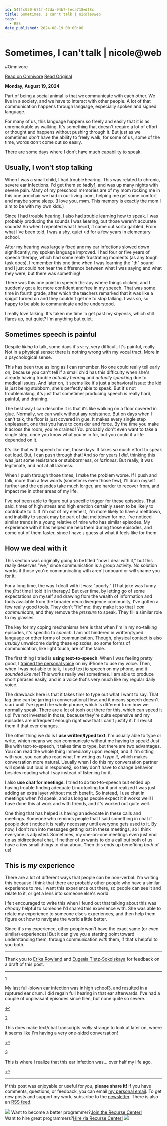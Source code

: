 ```yaml
---
id: 54ffc030-671f-42da-94b7-feca718edf8c
title: Sometimes, I can't talk | nicole@web
tags:
  - RSS
date_published: 2024-08-19 00:00:00
---
```


# Sometimes, I can't talk | nicole@web
#Omnivore

[Read on Omnivore](https://omnivore.app/me/sometimes-i-can-t-talk-nicole-web-1916c6027a5)
[Read Original](https://ntietz.com/blog/sometimes-i-cant-talk/)



**Monday, August 19, 2024**

Part of being a social animal is that we communicate with each other. We live in a society, and we have to interact with other people. A lot of that communication happens through language, especially spoken and signed language.

For many of us, this language happens so freely and easily that it is as unremarkable as walking. It&#39;s something that doesn&#39;t require a lot of effort or thought and happens without pushing through it. But just as we sometimes _don&#39;t_ have the ability to freely walk, for some of us, some of the time, words don&#39;t come out so easily.

There are some days where I don&#39;t have much capability to speak.

## Usually, I won&#39;t stop talking

When I was a small child, I had trouble hearing. This was related to chronic, severe ear infections. I&#39;d get them so badly[1](#my-last-one), and was up many nights with severe pain. Many of my preschool memories are of my mom rocking me in this one armchair we had in our living room, helping me get some comfort and maybe some sleep. (I love you, mom. This memory is exactly the mom I aim to be with my own kids.)

Since I had trouble hearing, I also had trouble learning how to speak. I was probably producing the sounds I was hearing, but those weren&#39;t accurate sounds! So when I repeated what I heard, it came out sorta garbled. From what I&#39;ve been told, I was a shy, quiet kid for a few years in elementary school.

After my hearing was largely fixed and my ear infections slowed down significantly, my spoken language improved. I had four or five years of speech therapy, which had some really frustrating moments (as any tough task does). I remember this one time when I was learning the &quot;th&quot; sound and I just could _not_ hear the difference between what I was saying and what they were, but there was something!

There was this one point in speech therapy where things clicked, and I suddenly got a lot more confident and free in my speech. That was some time in fourth grade, after which the teachers remarked that it was like a spigot turned on and they couldn&#39;t get me to _stop_ talking. I was so, so happy to be able to communicate and be understood.

I really love talking. It&#39;s taken me time to get past my _shyness_, which still flares up, but quiet? I&#39;m anything but quiet.

## Sometimes speech is painful

Despite _liking_ to talk, some days it&#39;s very, very difficult. It&#39;s painful, really. Not in a physical sense: there is nothing wrong with my vocal tract. More in a psychological sense.

This has been true as long as I can remember. No one could really tell early on, because you can&#39;t tell if a small child has this difficulty when she&#39;s already having trouble _actually hearing_ and _actually speaking_ due to medical issues. And later on, it seems like it&#39;s just a behavioral issue: the kid is just being stubborn, she&#39;s perfectly able to speak. But it&#39;s not troublemaking, it&#39;s just that sometimes producing speech is really hard, painful, and draining.

The best way I can describe it is that it&#39;s like walking on a floor covered in glue. Normally, we can walk without any resistance. But on days when I can&#39;t talk, the floor is just covered in glue. It makes every single step unpleasant, one that you have to consider and force. By the time you make it across the room, you&#39;re drained! You probably don&#39;t even want to take a single step, once you know what you&#39;re in for, but you could if a life depended on it.

It&#39;s like that with speech for me, those days. It takes _so_ much effort to speak out loud. But, I can push through that! And so for years I _did_, thinking this was just some resistance or stubbornness, or _laziness_. But really, it was legitimate, and not at all laziness.

When I push through those times, I make the problem worse. If I push and talk, more than a few words (sometimes even those few), I&#39;ll drain myself further and the episodes take much longer, are harder to recover from, and impact me in other areas of my life.

I&#39;ve not been able to figure out a specific trigger for these episodes. That said, times of high stress and high emotion certainly seem to be likely to contribute to it. If I&#39;m out of my element, I&#39;m more likely to have a meltdown, and inability to speak may be part of that meltdown for me. I&#39;ve noticed similar trends in a young relative of mine who has similar episodes. My experience with it has helped me help them during those episodes, and come out of them faster, since I have a guess at what it feels like for them.

## How we deal with it

This section was originally going to be titled &quot;how I deal with it,&quot; but this really deserves &quot;we,&quot; since communication is a group activity. No solution works if those you&#39;re communicating with aren&#39;t onboard or will shame you for it.

For a long time, the way I dealt with it was: &quot;poorly.&quot; (That joke was funny the _first_ time I told it in therapy.) But over time, by letting go of some expectations on myself and drawing from the wealth of information and tools available from the broader neurodivergence community, I&#39;ve gotten a few really good tools. They don&#39;t &quot;fix&quot; me: they make it so that I _can communicate_, and they remove the _pressure_ to speak. They fill a similar role to my glasses.

The key for my coping mechanisms here is that when I&#39;m in my no-talking episodes, it&#39;s specific to _speech_. I am not hindered in written&#x2F;typed language or other forms of communication. Though, physical contact is also _usually_ unwelcome during these episodes, so some forms of communication, like light touch, are off the table.

The first thing I tried is **using text-to-speech**. When I was feeling pretty good, I [trained the personal voice](https:&#x2F;&#x2F;support.apple.com&#x2F;en-us&#x2F;104993) on my iPhone to use my voice. Then, when I was not able to talk, I used text to speech on my phone, and it _sounded like me_! This works really well sometimes. I am able to produce short phrases easily, and in a voice that&#39;s very much like my regular daily voice.

The drawback here is that it takes time to type out what I want to say. That lag time can be jarring in conversational flow, and it means speech doesn&#39;t start until I&#39;ve typed the whole phrase, which is different from how we normally speak. There are a lot of tools out there for this, which can speed it up! I&#39;ve not invested in those, because they&#39;re quite expensive and my episodes are infrequent enough right now that I can&#39;t justify it. I&#39;ll revisit them if that ever changes.

The other thing we do is **I use written&#x2F;typed text**. I&#39;m usually able to type or write, which means we can communicate without me having to speak! Just like with text-to-speech, it takes time to type, but there are two advantages. You can read the whole thing immediately upon receipt, and if I&#39;m sitting with you, you can also read what I&#39;m writing _as I type it_, which makes conversation more natural. Usually when I do this my conversation partner will speak out loud in response[2](#funny-texts), so they don&#39;t have to change behavior besides reading what I say instead of listening for it.

I also **use chat for meetings**. I tried to do text-to-speech but ended up having trouble finding adequate Linux tooling for it and realized I was just adding an extra layer without much benefit. So instead, I use chat in meetings when I&#39;d speak, and as long as people expect it it works well! I have done this at work and with friends, and it&#39;s worked out quite well.

One thing that has helped is having an advocate in these calls and meetings. Someone who reminds people that I said something in chat if people don&#39;t notice it is really necessary until everyone gets used to it. By now, I don&#39;t run into messages getting lost in these meetings, so I think everyone is adjusted. Sometimes, my one-on-one meetings even just end up as bidirectional chat, if neither of us wants to do a call but both of us have a few small things to chat about. Then this ends up benefiting _both_ of us!

## This is _my_ experience

There are a lot of different ways that people can be non-verbal. I&#39;m writing this because I think that there are probably other people who have a similar experience to me. I want this experience out there, so people can see it and relate to it, or get a lens into someone else&#39;s world.

I felt encouraged to write this when I found out that talking about this was _already_ helpful to someone I&#39;d shared this experience with. She was able to relate my experience to someone else&#39;s experiences, and then help them figure out how to navigate the world a little better.

Since it&#39;s my experience, other people won&#39;t have the exact same (or even similar) experiences! But it can give you a starting point toward understanding them, through communication _with_ them, if that&#39;s helpful to you both.

---

Thank you to [Erika Rowland](https:&#x2F;&#x2F;erikarow.land&#x2F;) and [Eugenia Tietz-Sokolskaya](https:&#x2F;&#x2F;sokolskayatranslations.com&#x2F;) for feedback on a draft of this post.

---

1

My last full-blown ear infection was in high school[3](#wow-im-old), and resulted in a ruptured ear drum. I did regain full hearing in that ear afterwards. I&#39;ve had a couple of unpleasant episodes since then, but none quite so severe.

[↩](#my-last-one%5Fref)

2

This does make text&#x2F;chat transcripts _really_ strange to look at later on, where it seems like I&#39;m having a very one-sided conversation!

[↩](#funny-texts%5Fref)

3

This is where I realize that this ear infection was... over half my life ago.

[↩](#wow-im-old%5Fref)

---

 If this post was enjoyable or useful for you, **please share it!** If you have comments, questions, or feedback, you can email [my personal email](mailto:me@ntietz.com). To get new posts and support my work, subscribe to the [newsletter](https:&#x2F;&#x2F;ntietz.com&#x2F;newsletter&#x2F;). There is also an [RSS feed](https:&#x2F;&#x2F;ntietz.com&#x2F;atom.xml).

![](https:&#x2F;&#x2F;proxy-prod.omnivore-image-cache.app&#x2F;0x0,sAIWQWYUvGZxGMXDWaoMbC2eX1aFB83x9IKHCU_6YdG4&#x2F;data:image&#x2F;svg+xml;utf8,%3Csvg%20xmlns%3D%22http%3A%2F%2Fwww.w3.org%2F2000%2Fsvg%22%20viewBox%3D%220%200%2012%2015%22%3E%3Crect%20x%3D%220%22%20y%3D%220%22%20width%3D%2212%22%20height%3D%2210%22%20fill%3D%22%23000%22%3E%3C%2Frect%3E%3Crect%20x%3D%221%22%20y%3D%221%22%20width%3D%2210%22%20height%3D%228%22%20fill%3D%22%23fff%22%3E%3C%2Frect%3E%3Crect%20x%3D%222%22%20y%3D%222%22%20width%3D%228%22%20height%3D%226%22%20fill%3D%22%23000%22%3E%3C%2Frect%3E%3Crect%20x%3D%222%22%20y%3D%223%22%20width%3D%221%22%20height%3D%221%22%20fill%3D%22%233dc06c%22%3E%3C%2Frect%3E%3Crect%20x%3D%224%22%20y%3D%223%22%20width%3D%221%22%20height%3D%221%22%20fill%3D%22%233dc06c%22%3E%3C%2Frect%3E%3Crect%20x%3D%226%22%20y%3D%223%22%20width%3D%221%22%20height%3D%221%22%20fill%3D%22%233dc06c%22%3E%3C%2Frect%3E%3Crect%20x%3D%223%22%20y%3D%225%22%20width%3D%222%22%20height%3D%221%22%20fill%3D%22%233dc06c%22%3E%3C%2Frect%3E%3Crect%20x%3D%226%22%20y%3D%225%22%20width%3D%222%22%20height%3D%221%22%20fill%3D%22%233dc06c%22%3E%3C%2Frect%3E%3Crect%20x%3D%224%22%20y%3D%229%22%20width%3D%224%22%20height%3D%223%22%20fill%3D%22%23000%22%3E%3C%2Frect%3E%3Crect%20x%3D%221%22%20y%3D%2211%22%20width%3D%2210%22%20height%3D%224%22%20fill%3D%22%23000%22%3E%3C%2Frect%3E%3Crect%20x%3D%220%22%20y%3D%2212%22%20width%3D%2212%22%20height%3D%223%22%20fill%3D%22%23000%22%3E%3C%2Frect%3E%3Crect%20x%3D%222%22%20y%3D%2213%22%20width%3D%221%22%20height%3D%221%22%20fill%3D%22%23fff%22%3E%3C%2Frect%3E%3Crect%20x%3D%223%22%20y%3D%2212%22%20width%3D%221%22%20height%3D%221%22%20fill%3D%22%23fff%22%3E%3C%2Frect%3E%3Crect%20x%3D%224%22%20y%3D%2213%22%20width%3D%221%22%20height%3D%221%22%20fill%3D%22%23fff%22%3E%3C%2Frect%3E%3Crect%20x%3D%225%22%20y%3D%2212%22%20width%3D%221%22%20height%3D%221%22%20fill%3D%22%23fff%22%3E%3C%2Frect%3E%3Crect%20x%3D%226%22%20y%3D%2213%22%20width%3D%221%22%20height%3D%221%22%20fill%3D%22%23fff%22%3E%3C%2Frect%3E%3Crect%20x%3D%227%22%20y%3D%2212%22%20width%3D%221%22%20height%3D%221%22%20fill%3D%22%23fff%22%3E%3C%2Frect%3E%3Crect%20x%3D%228%22%20y%3D%2213%22%20width%3D%221%22%20height%3D%221%22%20fill%3D%22%23fff%22%3E%3C%2Frect%3E%3Crect%20x%3D%229%22%20y%3D%2212%22%20width%3D%221%22%20height%3D%221%22%20fill%3D%22%23fff%22%3E%3C%2Frect%3E%3C%2Fsvg%3E) Want to become a better programmer?[Join the Recurse Center!](https:&#x2F;&#x2F;www.recurse.com&#x2F;scout&#x2F;click?t&#x3D;c9a1a9e2e7a2ffefd4af20020b4af1e6)   
 Want to hire great programmers?[Hire via Recurse Center!](https:&#x2F;&#x2F;recurse.com&#x2F;hire?utm%5Fsource&#x3D;ntietz&amp;utm%5Fmedium&#x3D;blog) ![](https:&#x2F;&#x2F;proxy-prod.omnivore-image-cache.app&#x2F;0x0,sAIWQWYUvGZxGMXDWaoMbC2eX1aFB83x9IKHCU_6YdG4&#x2F;data:image&#x2F;svg+xml;utf8,%3Csvg%20xmlns%3D%22http%3A%2F%2Fwww.w3.org%2F2000%2Fsvg%22%20viewBox%3D%220%200%2012%2015%22%3E%3Crect%20x%3D%220%22%20y%3D%220%22%20width%3D%2212%22%20height%3D%2210%22%20fill%3D%22%23000%22%3E%3C%2Frect%3E%3Crect%20x%3D%221%22%20y%3D%221%22%20width%3D%2210%22%20height%3D%228%22%20fill%3D%22%23fff%22%3E%3C%2Frect%3E%3Crect%20x%3D%222%22%20y%3D%222%22%20width%3D%228%22%20height%3D%226%22%20fill%3D%22%23000%22%3E%3C%2Frect%3E%3Crect%20x%3D%222%22%20y%3D%223%22%20width%3D%221%22%20height%3D%221%22%20fill%3D%22%233dc06c%22%3E%3C%2Frect%3E%3Crect%20x%3D%224%22%20y%3D%223%22%20width%3D%221%22%20height%3D%221%22%20fill%3D%22%233dc06c%22%3E%3C%2Frect%3E%3Crect%20x%3D%226%22%20y%3D%223%22%20width%3D%221%22%20height%3D%221%22%20fill%3D%22%233dc06c%22%3E%3C%2Frect%3E%3Crect%20x%3D%223%22%20y%3D%225%22%20width%3D%222%22%20height%3D%221%22%20fill%3D%22%233dc06c%22%3E%3C%2Frect%3E%3Crect%20x%3D%226%22%20y%3D%225%22%20width%3D%222%22%20height%3D%221%22%20fill%3D%22%233dc06c%22%3E%3C%2Frect%3E%3Crect%20x%3D%224%22%20y%3D%229%22%20width%3D%224%22%20height%3D%223%22%20fill%3D%22%23000%22%3E%3C%2Frect%3E%3Crect%20x%3D%221%22%20y%3D%2211%22%20width%3D%2210%22%20height%3D%224%22%20fill%3D%22%23000%22%3E%3C%2Frect%3E%3Crect%20x%3D%220%22%20y%3D%2212%22%20width%3D%2212%22%20height%3D%223%22%20fill%3D%22%23000%22%3E%3C%2Frect%3E%3Crect%20x%3D%222%22%20y%3D%2213%22%20width%3D%221%22%20height%3D%221%22%20fill%3D%22%23fff%22%3E%3C%2Frect%3E%3Crect%20x%3D%223%22%20y%3D%2212%22%20width%3D%221%22%20height%3D%221%22%20fill%3D%22%23fff%22%3E%3C%2Frect%3E%3Crect%20x%3D%224%22%20y%3D%2213%22%20width%3D%221%22%20height%3D%221%22%20fill%3D%22%23fff%22%3E%3C%2Frect%3E%3Crect%20x%3D%225%22%20y%3D%2212%22%20width%3D%221%22%20height%3D%221%22%20fill%3D%22%23fff%22%3E%3C%2Frect%3E%3Crect%20x%3D%226%22%20y%3D%2213%22%20width%3D%221%22%20height%3D%221%22%20fill%3D%22%23fff%22%3E%3C%2Frect%3E%3Crect%20x%3D%227%22%20y%3D%2212%22%20width%3D%221%22%20height%3D%221%22%20fill%3D%22%23fff%22%3E%3C%2Frect%3E%3Crect%20x%3D%228%22%20y%3D%2213%22%20width%3D%221%22%20height%3D%221%22%20fill%3D%22%23fff%22%3E%3C%2Frect%3E%3Crect%20x%3D%229%22%20y%3D%2212%22%20width%3D%221%22%20height%3D%221%22%20fill%3D%22%23fff%22%3E%3C%2Frect%3E%3C%2Fsvg%3E) 